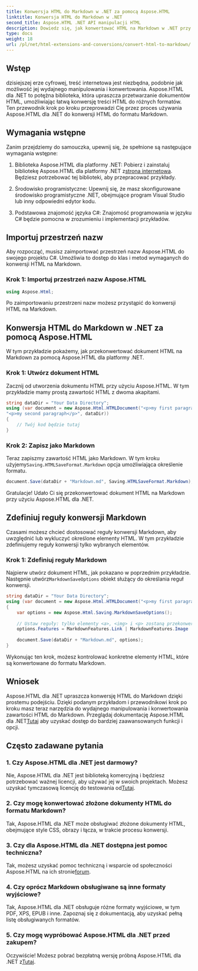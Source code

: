 ```yaml
---
title: Konwersja HTML do Markdown w .NET za pomocą Aspose.HTML
linktitle: Konwersja HTML do Markdown w .NET
second_title: Aspose.HTML .NET API manipulacji HTML
description: Dowiedz się, jak konwertować HTML na Markdown w .NET przy użyciu Aspose.HTML w celu wydajnej manipulacji treścią. Uzyskaj wskazówki krok po kroku dotyczące płynnego procesu konwersji.
type: docs
weight: 18
url: /pl/net/html-extensions-and-conversions/convert-html-to-markdown/
---
```


## Wstęp

dzisiejszej erze cyfrowej, treść internetowa jest niezbędna, podobnie jak możliwość jej wydajnego manipulowania i konwertowania. Aspose.HTML dla .NET to potężna biblioteka, która upraszcza przetwarzanie dokumentów HTML, umożliwiając łatwą konwersję treści HTML do różnych formatów. Ten przewodnik krok po kroku przeprowadzi Cię przez proces używania Aspose.HTML dla .NET do konwersji HTML do formatu Markdown.

## Wymagania wstępne

Zanim przejdziemy do samouczka, upewnij się, że spełnione są następujące wymagania wstępne:

1.  Biblioteka Aspose.HTML dla platformy .NET: Pobierz i zainstaluj bibliotekę Aspose.HTML dla platformy .NET z[strona internetowa](https://releases.aspose.com/html/net/). Będziesz potrzebować tej biblioteki, aby przepracować przykłady.

2. Środowisko programistyczne: Upewnij się, że masz skonfigurowane środowisko programistyczne .NET, obejmujące program Visual Studio lub inny odpowiedni edytor kodu.

3. Podstawowa znajomość języka C#: Znajomość programowania w języku C# będzie pomocna w zrozumieniu i implementacji przykładów.

## Importuj przestrzeń nazw

Aby rozpocząć, musisz zaimportować przestrzeń nazw Aspose.HTML do swojego projektu C#. Umożliwia to dostęp do klas i metod wymaganych do konwersji HTML na Markdown.

### Krok 1: Importuj przestrzeń nazw Aspose.HTML

```csharp
using Aspose.Html;
```

Po zaimportowaniu przestrzeni nazw możesz przystąpić do konwersji HTML na Markdown.

## Konwersja HTML do Markdown w .NET za pomocą Aspose.HTML

W tym przykładzie pokażemy, jak przekonwertować dokument HTML na Markdown za pomocą Aspose.HTML dla platformy .NET. 

### Krok 1: Utwórz dokument HTML

Zacznij od utworzenia dokumentu HTML przy użyciu Aspose.HTML. W tym przykładzie mamy prostą zawartość HTML z dwoma akapitami.

```csharp
string dataDir = "Your Data Directory";
using (var document = new Aspose.Html.HTMLDocument("<p>my first paragraph</p>" +
"<p>my second paragraph</p>", dataDir))
{
    // Twój kod będzie tutaj
}
```

### Krok 2: Zapisz jako Markdown

 Teraz zapiszmy zawartość HTML jako Markdown. W tym kroku użyjemy`Saving.HTMLSaveFormat.Markdown` opcja umożliwiająca określenie formatu.

```csharp
document.Save(dataDir + "Markdown.md", Saving.HTMLSaveFormat.Markdown);
```

Gratulacje! Udało Ci się przekonwertować dokument HTML na Markdown przy użyciu Aspose.HTML dla .NET.

## Zdefiniuj reguły konwersji Markdown

Czasami możesz chcieć dostosować reguły konwersji Markdown, aby uwzględnić lub wykluczyć określone elementy HTML. W tym przykładzie zdefiniujemy reguły konwersji tylko wybranych elementów.

### Krok 1: Zdefiniuj reguły Markdown

 Najpierw utwórz dokument HTML, jak pokazano w poprzednim przykładzie. Następnie utwórz`MarkdownSaveOptions` obiekt służący do określania reguł konwersji.

```csharp
string dataDir = "Your Data Directory";
using (var document = new Aspose.Html.HTMLDocument("<p>my first paragraph</p>", dataDir))
{
    var options = new Aspose.Html.Saving.MarkdownSaveOptions();
    
    // Ustaw reguły: tylko elementy <a>, <img> i <p> zostaną przekonwertowane na kod Markdown.
    options.Features = MarkdownFeatures.Link | MarkdownFeatures.Image | MarkdownFeatures.AutomaticParagraph;
    
    document.Save(dataDir + "Markdown.md", options);
}
```

Wykonując ten krok, możesz kontrolować konkretne elementy HTML, które są konwertowane do formatu Markdown.

## Wniosek

 Aspose.HTML dla .NET upraszcza konwersję HTML do Markdown dzięki prostemu podejściu. Dzięki podanym przykładom i przewodnikowi krok po kroku masz teraz narzędzia do wydajnego manipulowania i konwertowania zawartości HTML do Markdown. Przeglądaj dokumentację Aspose.HTML dla .NET[Tutaj](https://reference.aspose.com/html/net/) aby uzyskać dostęp do bardziej zaawansowanych funkcji i opcji.

## Często zadawane pytania

### 1. Czy Aspose.HTML dla .NET jest darmowy?

Nie, Aspose.HTML dla .NET jest biblioteką komercyjną i będziesz potrzebować ważnej licencji, aby używać jej w swoich projektach. Możesz uzyskać tymczasową licencję do testowania od[Tutaj](https://purchase.aspose.com/temporary-license/).

### 2. Czy mogę konwertować złożone dokumenty HTML do formatu Markdown?

Tak, Aspose.HTML dla .NET może obsługiwać złożone dokumenty HTML, obejmujące style CSS, obrazy i łącza, w trakcie procesu konwersji.

### 3. Czy dla Aspose.HTML dla .NET dostępna jest pomoc techniczna?

 Tak, możesz uzyskać pomoc techniczną i wsparcie od społeczności Aspose.HTML na ich stronie[forum](https://forum.aspose.com/).

### 4. Czy oprócz Markdown obsługiwane są inne formaty wyjściowe?

Tak, Aspose.HTML dla .NET obsługuje różne formaty wyjściowe, w tym PDF, XPS, EPUB i inne. Zapoznaj się z dokumentacją, aby uzyskać pełną listę obsługiwanych formatów.

### 5. Czy mogę wypróbować Aspose.HTML dla .NET przed zakupem?

 Oczywiście! Możesz pobrać bezpłatną wersję próbną Aspose.HTML dla .NET z[Tutaj](https://releases.aspose.com/).
